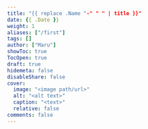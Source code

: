 ```yaml
---
title: "{{ replace .Name "-" " " | title }}"
date: {{ .Date }}
weight: 1
aliases: ["/first"]
tags: []
author: ["Maru"]
showToc: true
TocOpen: true
draft: true
hidemeta: false
disableShare: false
cover:
  image: "<image path/url>"
  alt: "<alt text>"
  caption: "<text>"
  relative: false
comments: false
---
```

